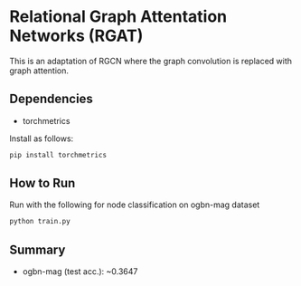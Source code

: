 Relational Graph Attentation Networks (RGAT)
==============
This is an adaptation of RGCN where the graph convolution is replaced with graph attention.

Dependencies
------------
- torchmetrics

Install as follows:
```bash
pip install torchmetrics
```

How to Run
-------

Run with the following for node classification on ogbn-mag dataset
```bash
python train.py
```


Summary
-------
* ogbn-mag (test acc.): ~0.3647
